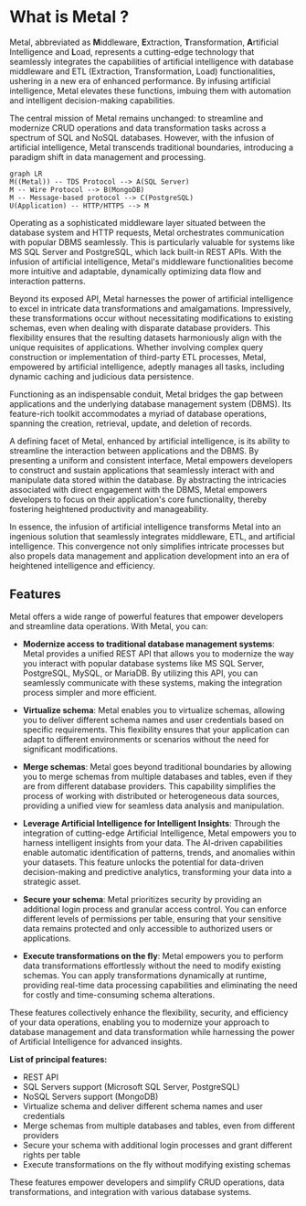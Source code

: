 
# What is Metal ?

Metal, abbreviated as **M**iddleware, **E**xtraction, **T**ransformation, **A**rtificial Intelligence and **L**oad, represents a cutting-edge technology that seamlessly integrates the capabilities of artificial intelligence with database middleware and ETL (Extraction, Transformation, Load) functionalities, ushering in a new era of enhanced performance. By infusing artificial intelligence, Metal elevates these functions, imbuing them with automation and intelligent decision-making capabilities.

The central mission of Metal remains unchanged: to streamline and modernize CRUD operations and data transformation tasks across a spectrum of SQL and NoSQL databases. However, with the infusion of artificial intelligence, Metal transcends traditional boundaries, introducing a paradigm shift in data management and processing.

```mermaid
graph LR
M((Metal)) -- TDS Protocol --> A(SQL Server)
M -- Wire Protocol --> B(MongoDB)
M -- Message-based protocol --> C(PostgreSQL)
U(Application) -- HTTP/HTTPS --> M
```

Operating as a sophisticated middleware layer situated between the database system and HTTP requests, Metal orchestrates communication with popular DBMS seamlessly. This is particularly valuable for systems like MS SQL Server and PostgreSQL, which lack built-in REST APIs. With the infusion of artificial intelligence, Metal's middleware functionalities become more intuitive and adaptable, dynamically optimizing data flow and interaction patterns.

Beyond its exposed API, Metal harnesses the power of artificial intelligence to excel in intricate data transformations and amalgamations. Impressively, these transformations occur without necessitating modifications to existing schemas, even when dealing with disparate database providers. This flexibility ensures that the resulting datasets harmoniously align with the unique requisites of applications. Whether involving complex query construction or implementation of third-party ETL processes, Metal, empowered by artificial intelligence, adeptly manages all tasks, including dynamic caching and judicious data persistence.

Functioning as an indispensable conduit, Metal bridges the gap between applications and the underlying database management system (DBMS). Its feature-rich toolkit accommodates a myriad of database operations, spanning the creation, retrieval, update, and deletion of records.

A defining facet of Metal, enhanced by artificial intelligence, is its ability to streamline the interaction between applications and the DBMS. By presenting a uniform and consistent interface, Metal empowers developers to construct and sustain applications that seamlessly interact with and manipulate data stored within the database. By abstracting the intricacies associated with direct engagement with the DBMS, Metal empowers developers to focus on their application's core functionality, thereby fostering heightened productivity and manageability.

In essence, the infusion of artificial intelligence transforms Metal into an ingenious solution that seamlessly integrates middleware, ETL, and artificial intelligence. This convergence not only simplifies intricate processes but also propels data management and application development into an era of heightened intelligence and efficiency.


## Features

Metal offers a wide range of powerful features that empower developers and streamline data operations. With Metal, you can:

- **Modernize access to traditional database management systems**: Metal provides a unified REST API that allows you to modernize the way you interact with popular database systems like MS SQL Server, PostgreSQL, MySQL, or MariaDB. By utilizing this API, you can seamlessly communicate with these systems, making the integration process simpler and more efficient.

- **Virtualize schema**: Metal enables you to virtualize schemas, allowing you to deliver different schema names and user credentials based on specific requirements. This flexibility ensures that your application can adapt to different environments or scenarios without the need for significant modifications.

- **Merge schemas**: Metal goes beyond traditional boundaries by allowing you to merge schemas from multiple databases and tables, even if they are from different database providers. This capability simplifies the process of working with distributed or heterogeneous data sources, providing a unified view for seamless data analysis and manipulation.

- **Leverage Artificial Intelligence for Intelligent Insights**: Through the integration of cutting-edge Artificial Intelligence, Metal empowers you to harness intelligent insights from your data. The AI-driven capabilities enable automatic identification of patterns, trends, and anomalies within your datasets. This feature unlocks the potential for data-driven decision-making and predictive analytics, transforming your data into a strategic asset.

- **Secure your schema**: Metal prioritizes security by providing an additional login process and granular access control. You can enforce different levels of permissions per table, ensuring that your sensitive data remains protected and only accessible to authorized users or applications.

- **Execute transformations on the fly**: Metal empowers you to perform data transformations effortlessly without the need to modify existing schemas. You can apply transformations dynamically at runtime, providing real-time data processing capabilities and eliminating the need for costly and time-consuming schema alterations.

These features collectively enhance the flexibility, security, and efficiency of your data operations, enabling you to modernize your approach to database management and data transformation while harnessing the power of Artificial Intelligence for advanced insights.

**List of principal features:**

 * REST API
 * SQL Servers support (Microsoft SQL Server, PostgreSQL)
 * NoSQL Servers support (MongoDB)
 * Virtualize schema and deliver different schema names and user credentials
 * Merge schemas from multiple databases and tables, even from different providers
 * Secure your schema with additional login processes and grant different rights per table
 * Execute transformations on the fly without modifying existing schemas

These features empower developers and simplify CRUD operations, data transformations, and integration with various database systems.
